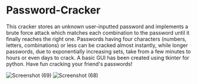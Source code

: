 # Password-Cracker
This cracker stores an unknown user-inputted password and implements a brute force attack which matches each combination to the password until it finally reaches the right one.
Passwords having four characters (numbers, letters, combinations) or less can be cracked almost instantly, while longer passwords, due to exponentially increasing sets, take from a few minutes to hours or even days to crack.
A basic GUI has been created using tkinter for python. Have fun cracking your friend's passwords!

![Screenshot (69)](https://github.com/user-attachments/assets/7864f5db-e916-4d73-a023-530f096e0c7f)
![Screenshot (68)](https://github.com/user-attachments/assets/0e1f5ac2-0e09-4c18-b2ea-6345c0a15579)

